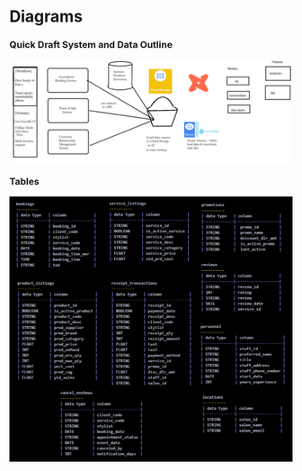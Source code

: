 # Diagrams

### Quick Draft System and Data Outline
<p align="center">
<img src = "/assets/draft_prilim_sysdata_diagram.png" alt="salon" 
        style="display: block; margin: 0 auto"/>
</p>

### Tables 
<p align="center">
<img src = "/assets/tables_datatypes.png" alt="salon" 
        style="display: block; margin: 0 auto"/>
</p>

